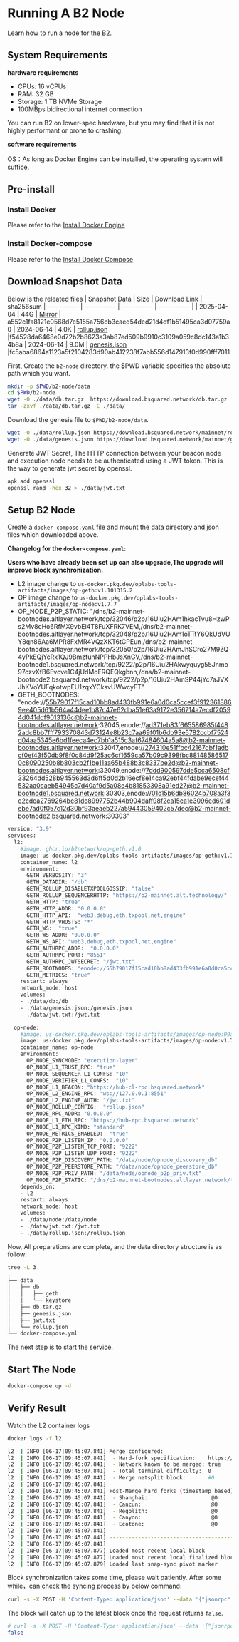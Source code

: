 # Running A B2 Node

Learn how to run a node for the B2.

## System Requirements

**hardware requirements**

- CPUs: 16 vCPUs
- RAM:  32 GB
- Storage: 1 TB NVMe Storage
- 100MBps bidirectional internet connection

You can run B2 on lower-spec hardware, but you may find that it is not highly performant or prone to crashing.

**software requirements**


OS：As long as Docker Engine can be installed, the operating system will suffice.

## Pre-install

### Install Docker

Please refer to the [Install Docker Engine](https://docs.docker.com/engine/install/)

### Install Docker-compose

Please refer to the [Install Docker Compose](https://docs.docker.com/compose/install/standalone/)

## Download Snapshot Data
Below is the releated files
| Snapshot Data     | Size | Download Link | sha256sum
| ----------- | ----------- | ----------- | ----------- |
| 2025-04-04   | 44G     | [Mirror](https://download.bsquared.network/db.tar.gz) | a552c1fa8121e0568d7e5155a756cb3caed54ded21d4df1b51495ca3d07759a0
| 2024-06-14     | 4.0K     | [rollup.json](https://download.bsquared.network/mainnet/rollup.json) |f54528da6468e0d72b2b8623a3ab87ed509b9910c3109a059c8dc143a1b34b8a
| 2024-06-14     | 9.0M     | [genesis.json](https://download.bsquared.network/mainnet/genesis.json) |fc5aba6864a1123a5f2104283d90ab412238f7abb556d147913f0d990fff7011

First, Create the ``b2-node`` directory.
the $PWD variable specifies the absolute path which you want.

```sh
mkdir -p $PWD/b2-node/data
cd $PWD/b2-node
wget -O ./data/db.tar.gz  https://download.bsquared.network/db.tar.gz
tar -zxvf ./data/db.tar.gz -C ./data/
```


Download the genesis file to `$PWD/b2-node/data`.

```bash
wget -O ./data/rollup.json https://download.bsquared.network/mainnet/rollup.json
wget -O ./data/genesis.json https://download.bsquared.network/mainnet/genesis.json
```
Generate JWT Secret, The HTTP connection between your beacon node and execution node needs to be authenticated using a JWT token. This is the way to generate jwt secret by openssl.

```bash
apk add openssl
openssl rand -hex 32 > ./data/jwt.txt
```

## Setup B2 Node

Create  a ``docker-compose.yaml`` file and mount the data directory and json files which downloaded above.

**Changelog for the ``docker-compose.yaml``:** 

**Users who have already been set up can also upgrade,The upgrade will improve block synchronization.**

- L2 image change to ``us-docker.pkg.dev/oplabs-tools-artifacts/images/op-geth:v1.101315.2``
- OP image change to ``us-docker.pkg.dev/oplabs-tools-artifacts/images/op-node:v1.7.7``
- OP_NODE_P2P_STATIC: "/dns/b2-mainnet-bootnodes.altlayer.network/tcp/32046/p2p/16Uiu2HAm1hkacTvu8HzwPs2Mv8cHo6RfMX9vbEi4T8FuXFRK7VEM,/dns/b2-mainnet-bootnodes.altlayer.network/tcp/32048/p2p/16Uiu2HAm1oTTtY6QkUdVUY8qn86Aa6MPR8FxMR4VQzXKT6tCPEun,/dns/b2-mainnet-bootnodes.altlayer.network/tcp/32050/p2p/16Uiu2HAmJhSCro27M9ZQ4yPkEQjYcRx1QJ9BmzfunNPPHbJsXnGV,/dns/b2-mainnet-bootnode1.bsquared.network/tcp/9222/p2p/16Uiu2HAkwyquyg55Jnmo97czvXfB6Evove1C4jUdMoFRQEQkgbnn,/dns/b2-mainnet-bootnode2.bsquared.network/tcp/9222/p2p/16Uiu2HAmSP44jYc7aJVXJhKVoYUFqkotwpEU1zqxYCksvUWwcyFT"
- GETH_BOOTNODES: "enode://55b79017f15cad10bb8ad433fb991e6a0d0ca5ccef3f9123618869ee405d61b564a44dee1b87c47e62dba51e63a9172e356714a7ecdf20594d041ddf9013136c@b2-mainnet-bootnodes.altlayer.network:32045,enode://ad371eb83f665586985f4482adc8bb7fff793370843d73124e8b23c7aa69f01b6db93e5782ccbf7524d04aa5345e6bd1feeca4ec7bb1a515c3af67484604a5a8@b2-mainnet-bootnodes.altlayer.network:32047,enode://274310e51ffbc42167dbf1adbcf0ef43f50db9f8f0c84d9f25ac6cf1659ca57b09c9398fbc881485865170c8090250b8b803cb2f1be11aa65b488b3c8337be2d@b2-mainnet-bootnodes.altlayer.network:32049,enode://7ddd900597dde5cca6508cf33264dd528b945563d3d6ff5d0d2b16ecf8e14ca92ebf44fdabe9ecef44532aa0caeb54945c7d40af9d5a08e4b81853308a91ed27@b2-mainnet-bootnode1.bsquared.network:30303,enode://01c15b6db86024b708a3f3e2cdea2769264bc81dc8997752b44b904daff98f2ca15ca1e3096ed601debe7ad0f057c12d30bf93aeaeb227a59443059402c57dec@b2-mainnet-bootnode2.bsquared.network:30303" 

```bash
version: "3.9"
services:
  l2:
    #image: ghcr.io/b2network/op-geth:v1.0
    image: us-docker.pkg.dev/oplabs-tools-artifacts/images/op-geth:v1.101315.2 
    container_name: l2
    environment:
      GETH_VERBOSITY: "3"
      GETH_DATADIR: "/db"
      GETH_ROLLUP_DISABLETXPOOLGOSSIP: "false"
      GETH_ROLLUP_SEQUENCERHTTP: "https://b2-mainnet.alt.technology/"
      GETH_HTTP: "true"
      GETH_HTTP_ADDR: "0.0.0.0"
      GETH_HTTP_API:  "web3,debug,eth,txpool,net,engine"
      GETH_HTTP_VHOSTS: "*" 
      GETH_WS:  "true"
      GETH_WS_ADDR: "0.0.0.0"
      GETH_WS_API: "web3,debug,eth,txpool,net,engine"
      GETH_AUTHRPC_ADDR:  "0.0.0.0"
      GETH_AUTHRPC_PORT: "8551"
      GETH_AUTHRPC_JWTSECRET: "/jwt.txt"
      GETH_BOOTNODES: "enode://55b79017f15cad10bb8ad433fb991e6a0d0ca5ccef3f9123618869ee405d61b564a44dee1b87c47e62dba51e63a9172e356714a7ecdf20594d041ddf9013136c@b2-mainnet-bootnodes.altlayer.network:32045,enode://ad371eb83f665586985f4482adc8bb7fff793370843d73124e8b23c7aa69f01b6db93e5782ccbf7524d04aa5345e6bd1feeca4ec7bb1a515c3af67484604a5a8@b2-mainnet-bootnodes.altlayer.network:32047,enode://274310e51ffbc42167dbf1adbcf0ef43f50db9f8f0c84d9f25ac6cf1659ca57b09c9398fbc881485865170c8090250b8b803cb2f1be11aa65b488b3c8337be2d@b2-mainnet-bootnodes.altlayer.network:32049,enode://7ddd900597dde5cca6508cf33264dd528b945563d3d6ff5d0d2b16ecf8e14ca92ebf44fdabe9ecef44532aa0caeb54945c7d40af9d5a08e4b81853308a91ed27@b2-mainnet-bootnode1.bsquared.network:30303,enode://01c15b6db86024b708a3f3e2cdea2769264bc81dc8997752b44b904daff98f2ca15ca1e3096ed601debe7ad0f057c12d30bf93aeaeb227a59443059402c57dec@b2-mainnet-bootnode2.bsquared.network:30303" 
      GETH_METRICS: "true"
    restart: always
    network_mode: host
    volumes:
    - ./data/db:/db
    - ./data/genesis.json:/genesis.json
    - ./data/jwt.txt:/jwt.txt

  op-node:
    #image: us-docker.pkg.dev/oplabs-tools-artifacts/images/op-node:99a53381019d3571359d989671ccf70f8d69dfd9
    image: us-docker.pkg.dev/oplabs-tools-artifacts/images/op-node:v1.7.7 
    container_name: op-node
    environment:
      OP_NODE_SYNCMODE: "execution-layer"
      OP_NODE_L1_TRUST_RPC: "true"
      OP_NODE_SEQUENCER_L1_CONFS: "10"
      OP_NODE_VERIFIER_L1_CONFS:  "10"
      OP_NODE_L1_BEACON: "https://hub-cl-rpc.bsquared.network"
      OP_NODE_L2_ENGINE_RPC: "ws://127.0.0.1:8551"
      OP_NODE_L2_ENGINE_AUTH: "/jwt.txt"
      OP_NODE_ROLLUP_CONFIG:  "rollup.json"
      OP_NODE_RPC_ADDR: "0.0.0.0"
      OP_NODE_L1_ETH_RPC: "https://hub-rpc.bsquared.network"
      OP_NODE_L1_RPC_KIND: "standard"
      OP_NODE_METRICS_ENABLED:  "true"
      OP_NODE_P2P_LISTEN_IP: "0.0.0.0"
      OP_NODE_P2P_LISTEN_TCP_PORT: "9222"
      OP_NODE_P2P_LISTEN_UDP_PORT: "9222"
      OP_NODE_P2P_DISCOVERY_PATH: "/data/node/opnode_discovery_db"
      OP_NODE_P2P_PEERSTORE_PATH: "/data/node/opnode_peerstore_db"
      OP_NODE_P2P_PRIV_PATH: "/data/node/opnode_p2p_priv.txt"
      OP_NODE_P2P_STATIC: "/dns/b2-mainnet-bootnodes.altlayer.network/tcp/32046/p2p/16Uiu2HAm1hkacTvu8HzwPs2Mv8cHo6RfMX9vbEi4T8FuXFRK7VEM,/dns/b2-mainnet-bootnodes.altlayer.network/tcp/32048/p2p/16Uiu2HAm1oTTtY6QkUdVUY8qn86Aa6MPR8FxMR4VQzXKT6tCPEun,/dns/b2-mainnet-bootnodes.altlayer.network/tcp/32050/p2p/16Uiu2HAmJhSCro27M9ZQ4yPkEQjYcRx1QJ9BmzfunNPPHbJsXnGV,/dns/b2-mainnet-bootnode1.bsquared.network/tcp/9222/p2p/16Uiu2HAkwyquyg55Jnmo97czvXfB6Evove1C4jUdMoFRQEQkgbnn,/dns/b2-mainnet-bootnode2.bsquared.network/tcp/9222/p2p/16Uiu2HAmSP44jYc7aJVXJhKVoYUFqkotwpEU1zqxYCksvUWwcyFT"
    depends_on:
    - l2
    restart: always
    network_mode: host
    volumes:
    - ./data/node:/data/node
    - ./data/jwt.txt:/jwt.txt
    - ./data/rollup.json:/rollup.json
```

Now, All preparations are complete, and the data directory structure is as follow:
```bash
tree -L 3
.
├── data
│   ├── db
│   │   ├── geth
│   │   └── keystore
│   ├── db.tar.gz
│   ├── genesis.json
│   ├── jwt.txt
│   └── rollup.json
└── docker-compose.yml
```

The next step is to start the service.

## Start The Node

```bash
docker-compose up -d
```
## Verify Result

Watch the L2 container logs

```bash
docker logs -f l2
```
```bash
l2  | INFO [06-17|09:45:07.841] Merge configured:
l2  | INFO [06-17|09:45:07.841]  - Hard-fork specification:    https://github.com/ethereum/execution-specs/blob/master/network-upgrades/mainnet-upgrades/paris.md
l2  | INFO [06-17|09:45:07.841]  - Network known to be merged: true
l2  | INFO [06-17|09:45:07.841]  - Total terminal difficulty:  0
l2  | INFO [06-17|09:45:07.841]  - Merge netsplit block:       #0
l2  | INFO [06-17|09:45:07.841]
l2  | INFO [06-17|09:45:07.841] Post-Merge hard forks (timestamp based):
l2  | INFO [06-17|09:45:07.841]  - Shanghai:                    @0          (https://github.com/ethereum/execution-specs/blob/master/network-upgrades/mainnet-upgrades/shanghai.md)
l2  | INFO [06-17|09:45:07.841]  - Cancun:                      @0
l2  | INFO [06-17|09:45:07.841]  - Regolith:                    @0
l2  | INFO [06-17|09:45:07.841]  - Canyon:                      @0
l2  | INFO [06-17|09:45:07.841]  - Ecotone:                     @0
l2  | INFO [06-17|09:45:07.841]
l2  | INFO [06-17|09:45:07.841] ---------------------------------------------------------------------------------------------------------------------------------------------------------
l2  | INFO [06-17|09:45:07.841]
l2  | INFO [06-17|09:45:07.877] Loaded most recent local block           number=2,593,146 hash=12c9b9..19e5d4 td=0 age=3d2h17m
l2  | INFO [06-17|09:45:07.877] Loaded most recent local finalized block number=2,592,324 hash=5dd607..3a9f3c td=0 age=3d2h44m
l2  | INFO [06-17|09:45:07.879] Loaded last snap-sync pivot marker       number=2,190,015
```

Block synchronization takes some time, please wait patiently.
After some while，can check the syncing process by below command:

```bash
curl -s -X POST -H 'Content-Type: application/json' --data '{"jsonrpc":"2.0","method":"eth_syncing","params":[],"id":1}' http://localhost:8545 | jq '.result'
```

The block will catch up to the latest block once the request returns `false`.

```bash
# curl -s -X POST -H 'Content-Type: application/json' --data '{"jsonrpc":"2.0","method":"eth_syncing","params":[],"id":1}' http://localhost:8545 | jq '.result'
false
```
